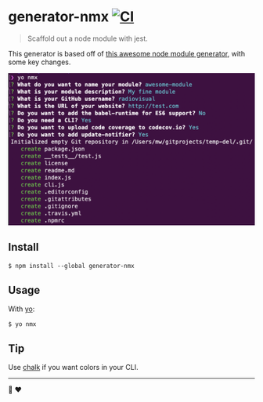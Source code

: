 # generator-nmx [![CI](https://github.com/radiovisual/generator-nmx/actions/workflows/main.yml/badge.svg)](https://github.com/radiovisual/generator-nmx/actions/workflows/main.yml)

> Scaffold out a node module with jest.

This generator is based off of [this awesome node module generator](https://github.com/sindresorhus/generator-nm), with some key changes.

![screenshot](screenshot.png)

## Install

```
$ npm install --global generator-nmx
```

## Usage

With [yo](https://github.com/yeoman/yo):

```
$ yo nmx
```

## Tip

Use [chalk](https://github.com/sindresorhus/chalk) if you want colors in your CLI.

---

:rainbow: :heart:
